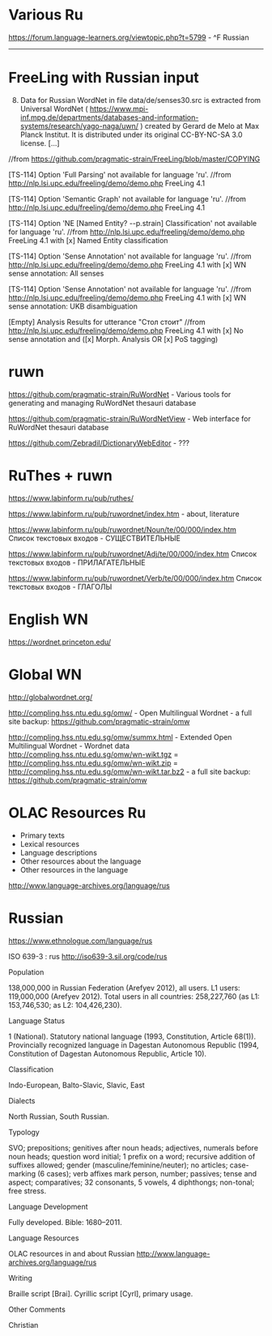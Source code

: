 # Various Ru #

https://forum.language-learners.org/viewtopic.php?t=5799 - ^F Russian

----

# FreeLing with Russian input

8. Data for Russian WordNet in file data/de/senses30.src is 
extracted from Universal WordNet ( https://www.mpi-inf.mpg.de/departments/databases-and-information-systems/research/yago-naga/uwn/ )
created by Gerard de Melo at Max Planck Institut.
It is distributed under its original CC-BY-NC-SA 3.0
license. [...]

//from https://github.com/pragmatic-strain/FreeLing/blob/master/COPYING

[TS-114] Option 'Full Parsing' not available for language 'ru'. //from http://nlp.lsi.upc.edu/freeling/demo/demo.php FreeLing 4.1

[TS-114] Option 'Semantic Graph' not available for language 'ru'. //from http://nlp.lsi.upc.edu/freeling/demo/demo.php FreeLing 4.1

[TS-114] Option 'NE [Named Entity? --p.strain] Classification' not available for language 'ru'. //from http://nlp.lsi.upc.edu/freeling/demo/demo.php FreeLing 4.1 with [x] Named Entity classification

[TS-114] Option 'Sense Annotation' not available for language 'ru'. //from http://nlp.lsi.upc.edu/freeling/demo/demo.php FreeLing 4.1 with [x] WN sense annotation: All senses 

[TS-114] Option 'Sense Annotation' not available for language 'ru'. //from http://nlp.lsi.upc.edu/freeling/demo/demo.php FreeLing 4.1 with [x] WN sense annotation: UKB disambiguation

[Empty] Analysis Results for utterance "Стол стоит" //from http://nlp.lsi.upc.edu/freeling/demo/demo.php FreeLing 4.1 with [x] No sense annotation and ([x] Morph. Analysis OR [x] PoS tagging)

# ruwn #

https://github.com/pragmatic-strain/RuWordNet - Various tools for generating and managing RuWordNet thesauri database

https://github.com/pragmatic-strain/RuWordNetView - Web interface for RuWordNet thesauri database

https://github.com/Zebradil/DictionaryWebEditor - ???

# RuThes + ruwn #

https://www.labinform.ru/pub/ruthes/

https://www.labinform.ru/pub/ruwordnet/index.htm - about, literature

https://www.labinform.ru/pub/ruwordnet/Noun/te/00/000/index.htm Cписок текстовых входов - СУЩЕСТВИТЕЛЬНЫЕ

https://www.labinform.ru/pub/ruwordnet/Adj/te/00/000/index.htm Cписок текстовых входов - ПРИЛАГАТЕЛЬНЫЕ

https://www.labinform.ru/pub/ruwordnet/Verb/te/00/000/index.htm Cписок текстовых входов - ГЛАГОЛЫ

# English WN #

https://wordnet.princeton.edu/

# Global WN #

http://globalwordnet.org/

http://compling.hss.ntu.edu.sg/omw/ - Open Multilingual Wordnet - a full site backup: https://github.com/pragmatic-strain/omw

http://compling.hss.ntu.edu.sg/omw/summx.html - Extended Open Multilingual Wordnet - Wordnet data http://compling.hss.ntu.edu.sg/omw/wn-wikt.tgz = http://compling.hss.ntu.edu.sg/omw/wn-wikt.zip = http://compling.hss.ntu.edu.sg/omw/wn-wikt.tar.bz2  - a full site backup: https://github.com/pragmatic-strain/omw

# OLAC Resources Ru #

 *   Primary texts
 *   Lexical resources
 *   Language descriptions
 *   Other resources about the language
 *   Other resources in the language

http://www.language-archives.org/language/rus

# Russian #

https://www.ethnologue.com/language/rus

ISO 639-3 : rus http://iso639-3.sil.org/code/rus

Population

138,000,000 in Russian Federation (Arefyev 2012), all users. L1 users: 119,000,000 (Arefyev 2012). Total users in all countries: 258,227,760 (as L1: 153,746,530; as L2: 104,426,230).

Language Status

1 (National). Statutory national language (1993, Constitution, Article 68(1)). Provincially recognized language in Dagestan Autonomous Republic (1994, Constitution of Dagestan Autonomous Republic, Article 10).

Classification

Indo-European, Balto-Slavic, Slavic, East

Dialects

North Russian, South Russian.

Typology

SVO; prepositions; genitives after noun heads; adjectives, numerals before noun heads; question word initial; 1 prefix on a word; recursive addition of suffixes allowed; gender (masculine/feminine/neuter); no articles; case-marking (6 cases); verb affixes mark person, number; passives; tense and aspect; comparatives; 32 consonants, 5 vowels, 4 diphthongs; non-tonal; free stress.

Language Development

Fully developed. Bible: 1680–2011.

Language Resources

OLAC resources in and about Russian http://www.language-archives.org/language/rus

Writing

Braille script [Brai]. Cyrillic script [Cyrl], primary usage.

Other Comments

Christian
